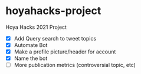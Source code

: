 # hoyahacks-project
Hoya Hacks 2021 Project

* [x] Add Query search to tweet topics
* [x] Automate Bot
* [x] Make a profile picture/header for account
* [x] Name the bot
* [ ] More publication metrics (controversial topic, etc)
